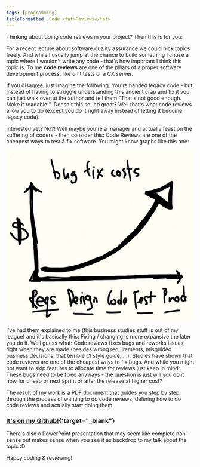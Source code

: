 ```yaml
---
tags: [programming]
titleFormatted: Code <fat>Reviews</fat>
---
```


Thinking about doing code reviews in your project? Then this is for you:

For a recent lecture about software quality assurance we could pick topics freely. And while I usually jump at the chance to build something I chose a topic where I wouldn't write any code - that's how important I think this topic is. To me **code reviews** are one of the pillars of a proper software development process, like unit tests or a CX server. 

If you disagree, just imagine the following: You're handed legacy code - but instead of having to struggle understanding this ancient crap and fix it you can just walk over to the author and tell them "That's not good enough. Make it readable!". Doesn't this sound great? Well that's what code reviews allow you to do (except you do it right away instead of letting it become legacy code).

Interested yet? No?! Well maybe you're a manager and actually feast on the suffering of coders - then consider this: Code Reviews are one of the cheapest ways to test & fix software. You might know graphs like this one:

![graph1](/assets/2018/08/graph1.jpg)


I've had them explained to me (this business studies stuff is out of my league) and it's basically this: Fixing / changing is more expansive the later you do it. Well guess what: Code reviews fixes bugs and reworks issues right when they are made (besides wrong requirements, misguided business decisions, that terrible CI style guide, ...). Studies have shown that code reviews are one of the cheapest ways to fix bugs. And while you might not want to skip features to allocate time for reviews just keep in mind: These bugs need to be fixed anyways - the question is just will you do it now for cheap or next sprint or after the release at higher cost?

The result of my work is a PDF document that guides you step by step through the process of wanting to do code reviews, defining how to do code reviews and actually start doing them:

  
### [It's on my Github!](https://github.com/manuelhuber/codeReviews/blob/master/Code%20Reviews.pdf){:target="_blank"}


There's also a PowerPoint presentation that may seem like complete non-sense but makes sense when you see it as backdrop to my talk about the topic :D

Happy coding & reviewing!
